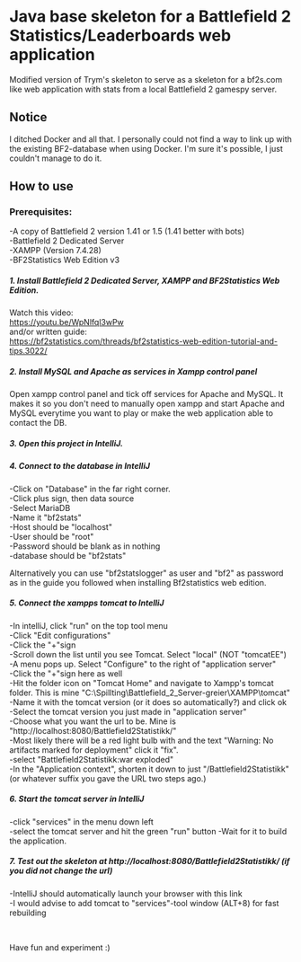 # Java base skeleton for a Battlefield 2 Statistics/Leaderboards  web application
Modified version of Trym's skeleton to serve as a skeleton for a bf2s.com like web application with stats from a local Battlefield 2 gamespy server.
<br>

## Notice
I ditched Docker and all that. I personally could not find a way to link up with the existing 
BF2-database when using Docker. I'm sure it's possible, I just couldn't manage to do it. 

## How to use
### Prerequisites:
-A copy of Battlefield 2 version 1.41 or 1.5 (1.41 better with bots)<br>
-Battlefield 2 Dedicated Server<br>
-XAMPP (Version 7.4.28)<br>
-BF2Statistics Web Edition v3

##### 1. Install Battlefield 2 Dedicated Server, XAMPP and BF2Statistics Web Edition.    
Watch this video:<br>
https://youtu.be/WpNlfql3wPw <br>
and/or written guide:<br>
https://bf2statistics.com/threads/bf2statistics-web-edition-tutorial-and-tips.3022/

##### 2. Install MySQL and Apache as services in Xampp control panel
Open xampp control panel and tick off services for Apache and MySQL.
It makes it so you don't need to manually open xampp and start Apache and MySQL everytime you want to play or make the web application able to contact the DB. 


##### 3. Open this project in IntelliJ.

##### 4. Connect to the database in IntelliJ   
-Click on "Database" in the far right corner.<br>
-Click plus sign, then data source<br>
-Select MariaDB<br>
-Name it "bf2stats"<br>
-Host should be "localhost"<br>
-User should be "root"<br>
-Password should be blank as in nothing<br>
-database should be "bf2stats"<br>

Alternatively you can use "bf2statslogger" as user and "bf2" as password as in the guide you followed when installing Bf2statistics web edition.

##### 5. Connect the xampps tomcat to IntelliJ
-In intelliJ, click "run" on the top tool menu<br>
-Click "Edit configurations"<br>
-Click the "+"sign<br>
-Scroll down the list until you see Tomcat. Select "local" (NOT "tomcatEE")<br>
-A menu pops up. Select "Configure" to the right of "application server"<br>
-Click the "+"sign here as well<br>
-Hit the folder icon on "Tomcat Home" and navigate to Xampp's tomcat folder. This is mine "C:\Spillting\Battlefield_2_Server-greier\XAMPP\tomcat" 
-Name it with the tomcat version (or it does so automatically?) and click ok<br>
-Select the tomcat version you just made in "application server"<br>
-Choose what you want the url to be. Mine is "http://localhost:8080/Battlefield2Statistikk/" <br>
-Most likely there will be a red light bulb with and the text "Warning: No artifacts marked for deployment" click it "fix".<br>
-select "Battlefield2Statistikk:war exploded"<br>
-In the "Application context", shorten it down to just "/Battlefield2Statistikk" (or whatever suffix you gave the URL two steps ago.)<br>

##### 6. Start the tomcat server in IntelliJ
-click "services" in the menu down left<br>
-select the tomcat server and hit the green "run" button
-Wait for it to build the application.

##### 7. Test out the skeleton at http://localhost:8080/Battlefield2Statistikk/ (if you did not change the url)
-IntelliJ should automatically launch your browser with this link<br>
-I would advise to add tomcat to "services"-tool window (ALT+8) for fast rebuilding 
<br>

<br>

Have fun and experiment :)